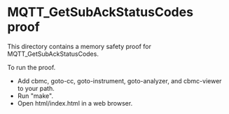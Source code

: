 MQTT_GetSubAckStatusCodes proof
==============

This directory contains a memory safety proof for MQTT_GetSubAckStatusCodes.

To run the proof.
* Add cbmc, goto-cc, goto-instrument, goto-analyzer, and cbmc-viewer
  to your path.
* Run "make".
* Open html/index.html in a web browser.